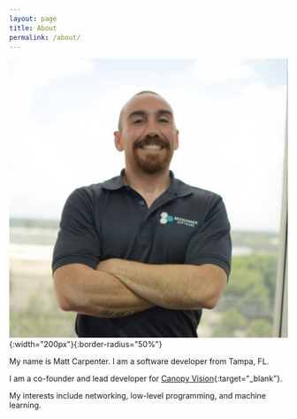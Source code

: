 ```yaml
---
layout: page
title: About
permalink: /about/
---
```

<!-- {{ site.url }} -->
![](/assets/matt.jpg){:width="200px"}{:border-radius="50%"}

My name is Matt Carpenter. I am a software developer from Tampa, FL. 

I am a co-founder and lead developer for [Canopy Vision](https://canopy-vision.ai){:target="_blank"}.

My interests include networking, low-level programming, and machine learning.
